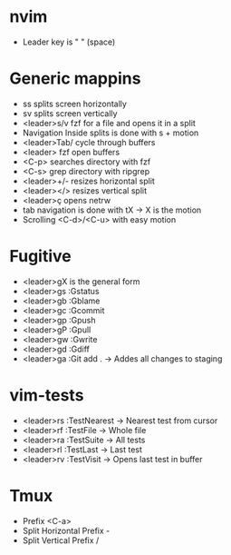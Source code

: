 nvim
====

* Leader key is " " (space)

Generic mappins
===============

* ss splits screen horizontally
* sv splits screen vertically
* \<leader\>s/v fzf for a file and opens it in a split
* Navigation Inside splits is done with s + motion 
* \<leader\>Tab/<leader><S-Tab> cycle through buffers
* \<leader\><Enter> fzf open buffers
* \<C-p\> searches directory with fzf
* \<C-s\> grep directory with ripgrep 
* \<leader\>+/- resizes horizontal split
* \<leader\></> resizes vertical split 
* \<leader\>ç opens netrw
* tab navigation is done with tX -> X is the motion
* Scrolling \<C-d\>/\<C-u\> with easy motion

Fugitive
========
* \<leader\>gX is the general form
* \<leader\>gs :Gstatus
* \<leader\>gb :Gblame
* \<leader\>gc :Gcommit
* \<leader\>gp :Gpush
* \<leader\>gP :Gpull
* \<leader\>gw :Gwrite
* \<leader\>gd :Gdiff
* \<leader\>ga :Git add . -> Addes all changes to staging

vim-tests
=========

* \<leader\>rs :TestNearest -> Nearest test from cursor
* \<leader\>rf :TestFile -> Whole file
* \<leader\>ra :TestSuite -> All tests
* \<leader\>rl :TestLast -> Last test
* \<leader\>rv :TestVisit -> Opens last test in buffer

Tmux
====

* Prefix \<C-a\>
* Split Horizontal Prefix - 
* Split Vertical Prefix /


